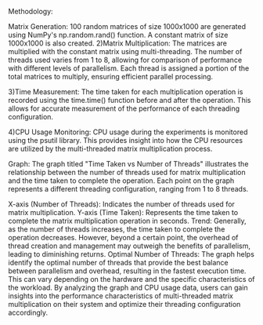 Methodology:

Matrix Generation: 100 random matrices of size 1000x1000 are generated using NumPy's np.random.rand() function. A constant matrix of size 1000x1000 is also created.
2)Matrix Multiplication: The matrices are multiplied with the constant matrix using multi-threading. The number of threads used varies from 1 to 8, allowing for comparison of performance with different levels of parallelism. Each thread is assigned a portion of the total matrices to multiply, ensuring efficient parallel processing.

3)Time Measurement: The time taken for each multiplication operation is recorded using the time.time() function before and after the operation. This allows for accurate measurement of the performance of each threading configuration.

4)CPU Usage Monitoring: CPU usage during the experiments is monitored using the psutil library. This provides insight into how the CPU resources are utilized by the multi-threaded matrix multiplication process.

Graph: The graph titled "Time Taken vs Number of Threads" illustrates the relationship between the number of threads used for matrix multiplication and the time taken to complete the operation. Each point on the graph represents a different threading configuration, ranging from 1 to 8 threads.

X-axis (Number of Threads): Indicates the number of threads used for matrix multiplication. Y-axis (Time Taken): Represents the time taken to complete the matrix multiplication operation in seconds. Trend: Generally, as the number of threads increases, the time taken to complete the operation decreases. However, beyond a certain point, the overhead of thread creation and management may outweigh the benefits of parallelism, leading to diminishing returns. Optimal Number of Threads: The graph helps identify the optimal number of threads that provide the best balance between parallelism and overhead, resulting in the fastest execution time. This can vary depending on the hardware and the specific characteristics of the workload. By analyzing the graph and CPU usage data, users can gain insights into the performance characteristics of multi-threaded matrix multiplication on their system and optimize their threading configuration accordingly.
